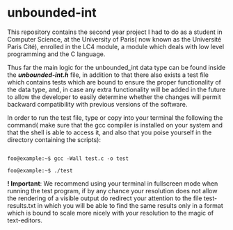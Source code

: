 # unbounded-int
This repository contains the second year project I had to do as a student in Computer Science, at the University of Paris( now known as the Université Paris Cité), enrolled in the LC4 module, a module which deals with low level programming and the C language.

Thus far the main logic for the unbounded_int data type can be found inside the ***unbounded-int.h*** file, in addition to that there also exists a test file which contains tests which are bound to ensure the proper functionality of the data type, and, in case any extra functionality will be added in the future to allow the developer to easily determine whether the changes will permit backward compatibility with previous versions of the software.

In order to run the test file, type or copy into your terminal the following the command( make sure that the gcc compiler is installed on your system and that the shell is able to access it, and also that you poise yourself in the directory containing the scripts):

```shell

foo@example:~$ gcc -Wall test.c -o test

foo@example:~$ ./test

```

**! Important**: We recommend using your terminal in fullscreen mode when running the test program, if by any chance your resolution does not allow the rendering of a visible output do redirect your attention to the file test-results.txt in which you will be able to find the same results only in a format which is bound to scale more nicely with your resolution to the magic of text-editors.
